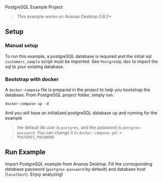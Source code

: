 PostgreSQL Example Project

> This example works on Ananas Desktop 0.8.0+

## Setup

### Manual setup

To run this example, a postgreSQL database is required and the initial sql `customers_sample` script must be imported. See `PostgreSQL` doc to import the sql to your existing database.

### Bootstrap with docker

A `docker-compose` file is prepared in the project to help you bootstrap the database. From PostgreSQL project folder, simply run:

```
docker-compose up -d
```

And you will have an initialized postgreSQL database up and running for the example

> the default db user is `postgres`, and the password is `postgres-password`. You can change it in `docker-compose.yml` >	`POSTGRES_PASSWORD`

## Run Example

Import PostgreSQL example from Ananas Desktop. Fill the corresponding database password (`postgres-password` by default) and database host (`localhost`). Enjoy analyzing!

